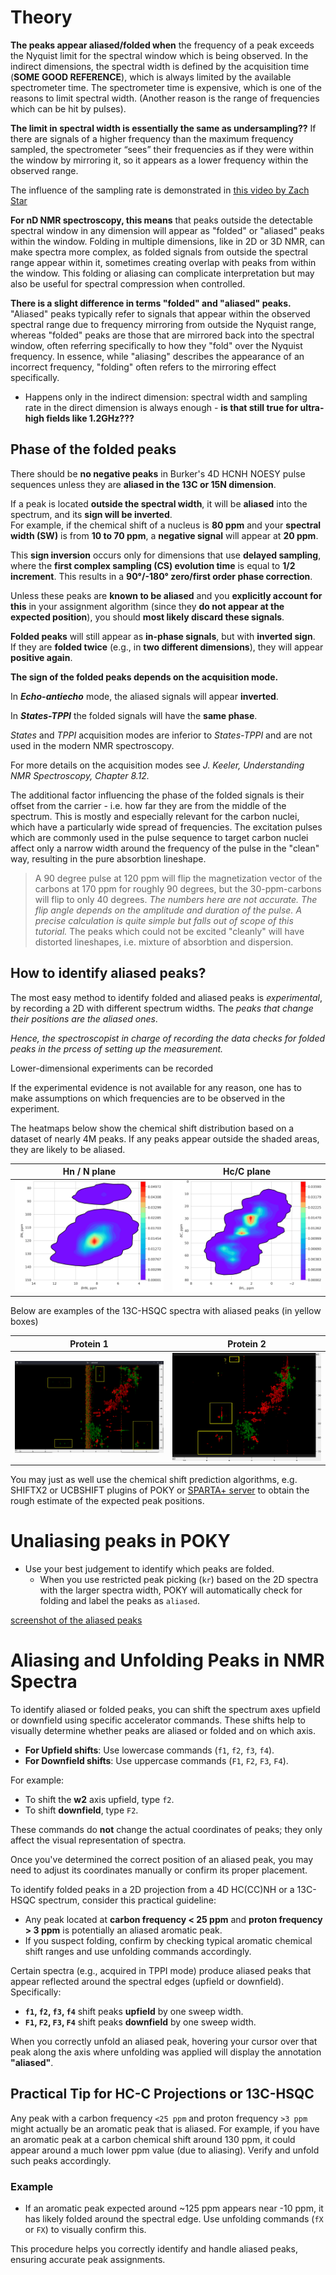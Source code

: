# Theory

**The peaks appear aliased/folded when** the frequency of a peak exceeds the Nyquist limit for the spectral window which is being observed. 
In the indirect dimensions, the spectral width is defined by the acquisition time (**SOME GOOD REFERENCE**), which is always limited by the available spectrometer time. 
The spectrometer time is expensive, which is one of the reasons to limit spectral width. (Another reason is the range of frequencies which can be hit by pulses). 

**The limit in spectral width is essentially the same as undersampling??**
If there are signals of a higher frequency than the maximum frequency sampled, the spectrometer “sees” their frequencies as if they were within the window by mirroring it, so it appears as a lower frequency within the observed range. 

The influence of the sampling rate is demonstrated in [this video by Zach Star](https://www.youtube.com/watch?v=Jv5FU8oUWEY)

**For nD NMR spectroscopy, this means** that peaks outside the detectable spectral window in any dimension will appear as "folded" or "aliased" peaks within the window. 
Folding in multiple dimensions, like in 2D or 3D NMR, can make spectra more complex, as folded signals from outside the spectral range appear within it, sometimes creating overlap with peaks from within the window. This folding or aliasing can complicate interpretation but may also be useful for spectral compression when controlled.

**There is a slight difference in terms "folded" and "aliased" peaks.** "Aliased" peaks typically refer to signals that appear within the observed spectral range due to frequency mirroring from outside the Nyquist range, whereas "folded" peaks are those that are mirrored back into the spectral window, 
often referring specifically to how they "fold" over the Nyquist frequency. In essence, while "aliasing" describes the appearance of an incorrect frequency, "folding" often refers to the mirroring effect specifically.

* Happens only in the indirect dimension: spectral width and sampling rate in the direct dimension is always enough - **is that still true for ultra-high fields like 1.2GHz???** 

## Phase of the folded peaks

There should be **no negative peaks** in Burker's 4D HCNH NOESY pulse sequences unless they are **aliased in the 13C or 15N dimension**.  

If a peak is located **outside the spectral width**, it will be **aliased** into the spectrum, and its **sign will be inverted**.  
For example, if the chemical shift of a nucleus is **80 ppm** and your **spectral width (SW)** is from **10 to 70 ppm**, 
a **negative signal** will appear at **20 ppm**.

This **sign inversion** occurs only for dimensions that use **delayed sampling**, where the **first complex sampling (CS) 
evolution time** is equal to **1/2 increment**. This results in a **90°/-180° zero/first order phase correction**.

Unless these peaks are **known to be aliased** and you **explicitly account for this** in your assignment algorithm 
(since they **do not appear at the expected position**), you should **most likely discard these signals**.


**Folded peaks** will still appear as **in-phase signals**, but with **inverted sign**.  
If they are **folded twice** (e.g., in **two different dimensions**), they will appear **positive again**.

**The sign of the folded peaks depends on the acquisition mode.**

In ***Echo-antiecho*** mode, the aliased signals will appear **inverted**. 

In ***States-TPPI*** the folded signals will have the **same phase**.

*States* and *TPPI* acquisition modes are inferior to *States-TPPI* and are not used in the modern NMR spectroscopy.

For more details on the acquisition modes see _J. Keeler, Understanding NMR Spectroscopy, Chapter 8.12._ 

The additional factor influencing the phase of the folded signals is their offset from the carrier - 
i.e. how far they are from the middle of the spectrum. This is mostly and especially relevant for the carbon nuclei, 
which have a particularly wide spread of frequencies. 
The excitation pulses which are commonly used in the pulse sequence to target carbon nuclei affect only a narrow width 
around the frequency of the pulse in the "clean" way, resulting in the pure absorbtion lineshape. 
> A 90 degree pulse at 120 ppm will flip the magnetization vector of the carbons at 170 ppm for roughly 90 degrees, 
> but the 30-ppm-carbons will flip to only 40 degrees. *The numbers here are not accurate. The flip angle depends on the 
> amplitude and duration of the pulse. A precise calculation is quite simple but falls out of scope of this tutorial.*
The peaks which could not be excited "cleanly" will have distorted lineshapes, i.e. mixture of absorbtion and dispersion. 

## How to identify aliased peaks?

The most easy method to identify folded and aliased peaks is *experimental*, 
by recording a 2D with different spectrum widths. The _peaks that change their positions are the aliased ones_.

_Hence, the spectroscopist in charge of recording the data checks for folded peaks in the prcess of setting up the measurement._

Lower-dimensional experiments can be recorded

If the experimental evidence is not available for any reason, one has to make assumptions on which frequencies are to be observed in the experiment. 

The heatmaps below show the chemical shift distribution based on a dataset of nearly 4M peaks. 
If any peaks appear outside the shaded areas, they are likely to be aliased.   

| Hn / N plane                                                 | Hc/C plane                                                     |
|--------------------------------------------------------------|----------------------------------------------------------------|
| ![Peak Likelihood HN](./images/CS-distribution-HN-plane.png) | ![Peak Likelihood HcC](./images/CS-distribution-HcC-plane.png) |
  
Below are examples of the 13C-HSQC spectra with aliased peaks (in yellow boxes)

| Protein 1                                          | Protein 2                         |
|----------------------------------------------------|------------------------------------------------------|
| ![13C-HSQC-ac1](./images/13C-HSQC-ac1-aliased.png) | ![13C-HSQC-sy15](./images/13C-HSQC-sy15-aliased.png) |
 

You may just as well use the chemical shift prediction algorithms, e.g. SHIFTX2 or UCBSHIFT plugins of POKY or [SPARTA+ server](https://spin.niddk.nih.gov/bax-apps/nmrserver/sparta/) 
to obtain the rough estimate of the expected peak positions.

# Unaliasing peaks in POKY
  
* Use your best judgement to identify which peaks are folded. 
  * When you use restricted peak picking (`kr`) based on the 2D spectra with the larger spectra width, 
POKY will automatically check for folding and label the peaks as `aliased`.

[screenshot of the aliased peaks](./images/aliased-label-poky.png)


# Aliasing and Unfolding Peaks in NMR Spectra

To identify aliased or folded peaks, you can shift the spectrum axes upfield or downfield using specific accelerator commands. These shifts help to visually determine whether peaks are aliased or folded and on which axis.

- **For Upfield shifts**: Use lowercase commands (`f1`, `f2`, `f3`, `f4`).
- **For Downfield shifts**: Use uppercase commands (`F1`, `F2`, `F3`, `F4`).

For example:
- To shift the **w2** axis upfield, type `f2`.
- To shift **downfield**, type `F2`.

These commands do **not** change the actual coordinates of peaks; they only affect the visual representation of spectra.

Once you've determined the correct position of an aliased peak, you may need to adjust its coordinates manually or confirm its proper placement.

To identify folded peaks in a 2D projection from a 4D HC(CC)NH or a 13C-HSQC spectrum, consider this practical guideline:

- Any peak located at **carbon frequency < 25 ppm** and **proton frequency > 3 ppm** is potentially an aliased aromatic peak.
- If you suspect folding, confirm by checking typical aromatic chemical shift ranges and use unfolding commands accordingly.

Certain spectra (e.g., acquired in TPPI mode) produce aliased peaks that appear reflected around the spectral edges (upfield or downfield). Specifically:

- **`f1`, `f2`, `f3`, `f4`** shift peaks **upfield** by one sweep width.
- **`F1`, `F2`, `F3`, `F4`** shift peaks **downfield** by one sweep width.

When you correctly unfold an aliased peak, hovering your cursor over that peak along the axis where unfolding was applied will display the annotation **"aliased"**.

## Practical Tip for **HC-C Projections** or **13C-HSQC**
Any peak with a carbon frequency `<25 ppm` and proton frequency `>3 ppm` might actually be an aromatic peak that is aliased. For example, if you have an aromatic peak at a carbon chemical shift around 130 ppm, it could appear around a much lower ppm value (due to aliasing). Verify and unfold such peaks accordingly.

### Example
- If an aromatic peak expected around ~125 ppm appears near -10 ppm, it has likely folded around the spectral edge. Use unfolding commands (`fX` or `FX`) to visually confirm this.

This procedure helps you correctly identify and handle aliased peaks, ensuring accurate peak assignments.

